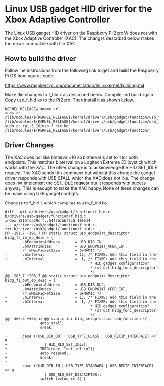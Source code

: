# Linux USB gadget HID driver for the Xbox Adaptive Controller

The Linux USB gadget HID driver on the Raspberry Pi Zero W does not
with the Xbox Adaptive Controller (XAC). The changes described below
makes the driver compatible with the XAC.

## How to build the driver
Follow the instructions from the following link to get and build the
Raspberry Pi OS from source code.

https://www.raspberrypi.org/documentation/linux/kernel/building.md

Make the changes to f_hid.c as described below. Compile and build again. Copy
usb_f_hid.ko to the Pi Zero. Then install it as shown below.

```
KERNEL_RELEASE=`uname -r`
sudo cp /lib/modules/${KERNEL_RELEASE}/kernel/drivers/usb/gadget/function/usb_f_hid.ko /lib/modules/${KERNEL_RELEASE}/kernel/drivers/usb/gadget/function/usb_f_hid.ko.orig
sudo cp rpi-5.10/usb_f_hid.ko /lib/modules/${KERNEL_RELEASE}/kernel/drivers/usb/gadget/function/
```

## Driver Changes

The XAC does not like bInterval=10 so bInterval is set to 1 for both endpoints.
This matches bInterval on a Logitech Extreme 3D joystick which works with the
XAC. The other change is to acknowledge the HID SET_IDLE request. The XAC
sends this command but without this change the gadget driver responds with USB
STALL which the XAC does not like. The change does not implement the SET_IDLE
request but it responds with sucess anyway. This is enough to make the XAC
happy. None of these changes can be made using USB gadget configfs.

Changes to f_hid.c which compiles to usb_f_hid.ko.

```
diff --git a/drivers/usb/gadget/function/f_hid.c b/drivers/usb/gadget/function/f_hid.c
index 8315fca29cff..54f7b3bbf7c5 100644
--- a/drivers/usb/gadget/function/f_hid.c
+++ b/drivers/usb/gadget/function/f_hid.c
@@ -191,7 +191,7 @@ static struct usb_endpoint_descriptor hidg_fs_in_ep_desc = {
        .bEndpointAddress       = USB_DIR_IN,
        .bmAttributes           = USB_ENDPOINT_XFER_INT,
        /*.wMaxPacketSize       = DYNAMIC */
-       .bInterval              = 10, /* FIXME: Add this field in the
+       .bInterval              =  1, /* FIXME: Add this field in the
                                       * HID gadget configuration?
                                       * (struct hidg_func_descriptor)
                                       */
@@ -203,7 +203,7 @@ static struct usb_endpoint_descriptor hidg_fs_out_ep_desc = {
        .bEndpointAddress       = USB_DIR_OUT,
        .bmAttributes           = USB_ENDPOINT_XFER_INT,
        /*.wMaxPacketSize       = DYNAMIC */
-       .bInterval              = 10, /* FIXME: Add this field in the
+       .bInterval              =  1, /* FIXME: Add this field in the
                                       * HID gadget configuration?
                                       * (struct hidg_func_descriptor)
                                       */
@@ -560,6 +560,12 @@ static int hidg_setup(struct usb_function *f,
                goto stall;
                break;

+       case ((USB_DIR_OUT | USB_TYPE_CLASS | USB_RECIP_INTERFACE) << 8
+                 | HID_REQ_SET_IDLE):
+               VDBG(cdev, "set_idle\n");
+               goto respond;
+               break;
+
        case ((USB_DIR_IN | USB_TYPE_STANDARD | USB_RECIP_INTERFACE) << 8
                  | USB_REQ_GET_DESCRIPTOR):
                switch (value >> 8) {
```

